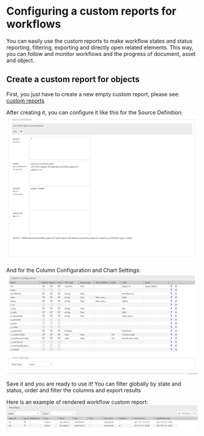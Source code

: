 # Configuring a custom reports for workflows

You can easily use the custom reports to make workflow states and status reporting, filtering, exporting and directly open related elements.
This way, you can follow and monitor workflows and the progress of document, asset and object.

## Create a custom report for objects

First, you just have to create a new empty custom report, please see:
[custom reports](../../08_Tools_and_Features/29_Custom_Reports.html)

After creating it, you can configure it like this for the Source Definition:
![Source Definition](../img/workflow-report-source-definition.png)

And for the Column Configuration and Chart Settings:
![Source Definition](../img/workflow-report-column-chart.png)

Save it and you are ready to use it!
You can filter globally by state and status, order and filter the columns and export results

Here is an example of rendered workflow custom report:
![Rendered workflow custom report](../img/workflow-report-result.png)
